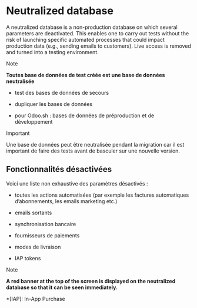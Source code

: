 # Neutralized database

A neutralized database is a non-production database on which several
parameters are deactivated. This enables one to carry out tests without the
risk of launching specific automated processes that could impact production
data (e.g., sending emails to customers). Live access is removed and turned
into a testing environment.

Note

**Toutes base de données de test créée est une base de données neutralisée**

  * test des bases de données de secours

  * dupliquer les bases de données

  * pour Odoo.sh : bases de données de préproduction et de développement

Important

Une base de données peut être neutralisée pendant la migration car il est
important de faire des tests avant de basculer sur une nouvelle version.

## Fonctionnalités désactivées

Voici une liste non exhaustive des paramètres désactivés :

  * toutes les actions automatisées (par exemple les factures automatiques d’abonnements, les emails marketing etc.)

  * emails sortants

  * synchronisation bancaire

  * fournisseurs de paiements

  * modes de livraison

  * IAP tokens

Note

**A red banner at the top of the screen is displayed on the neutralized
database so that it can be seen immediately.**

  *[IAP]: In-App Purchase


